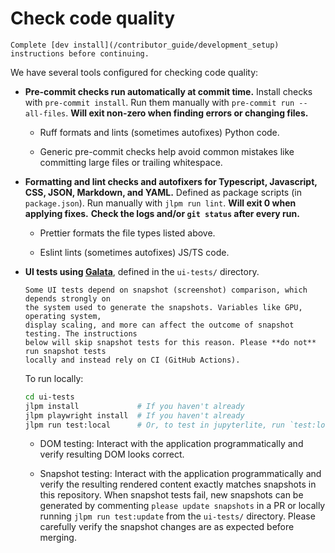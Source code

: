 # Check code quality

```{seealso}
Complete [dev install](/contributor_guide/development_setup) instructions before continuing.
```

We have several tools configured for checking code quality:

- **Pre-commit checks run automatically at commit time.**
  Install checks with `pre-commit install`.
  Run them manually with `pre-commit run --all-files`.
  **Will exit non-zero when finding errors or changing files.**
  - Ruff formats and lints (sometimes autofixes) Python code.

  - Generic pre-commit checks help avoid common mistakes like committing large
    files or trailing whitespace.

- **Formatting and lint checks and autofixers for Typescript, Javascript, CSS, JSON, Markdown, and YAML.**
  Defined as package scripts (in `package.json`).
  Run manually with `jlpm run lint`.
  **Will exit 0 when applying fixes.**
  **Check the logs and/or `git status` after every run.**
  - Prettier formats the file types listed above.

  - Eslint lints (sometimes autofixes) JS/TS code.

- **UI tests using [Galata](https://github.com/jupyterlab/galata)**, defined in the
  `ui-tests/` directory.

  ```{warning}
  Some UI tests depend on snapshot (screenshot) comparison, which depends strongly on
  the system used to generate the snapshots. Variables like GPU, operating system,
  display scaling, and more can affect the outcome of snapshot testing. The instructions
  below will skip snapshot tests for this reason. Please **do not** run snapshot tests
  locally and instead rely on CI (GitHub Actions).
  ```

  To run locally:

  ```bash
  cd ui-tests
  jlpm install             # If you haven't already
  jlpm playwright install  # If you haven't already
  jlpm run test:local      # Or, to test in jupyterlite, run `test:locallite`
  ```

  - DOM testing: Interact with the application programmatically and verify
    resulting DOM looks correct.

  - Snapshot testing: Interact with the application programmatically and verify
    the resulting rendered content exactly matches snapshots in this
    repository.
    When snapshot tests fail, new snapshots can be generated by
    commenting `please update snapshots` in a PR or locally running
    `jlpm run test:update` from the `ui-tests/` directory.
    Please carefully verify the snapshot changes are as expected before merging.
